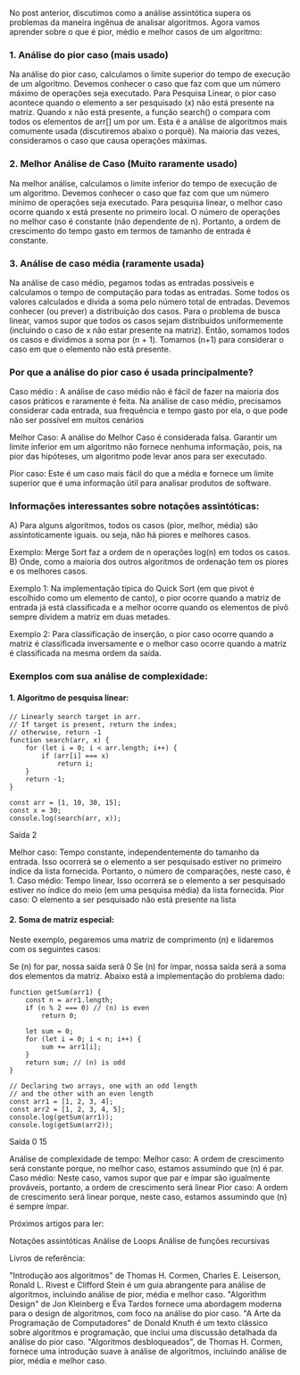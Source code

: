 No post anterior, discutimos como a análise assintótica supera os problemas da maneira ingênua de analisar algoritmos. Agora vamos aprender sobre o que é pior, médio e melhor casos de um algoritmo:

### 1. Análise do pior caso (mais usado) 

Na análise do pior caso, calculamos o limite superior do tempo de execução de um algoritmo. Devemos conhecer o caso que faz com que um número máximo de operações seja executado.
Para Pesquisa Linear, o pior caso acontece quando o elemento a ser pesquisado (x) não está presente na matriz. Quando x não está presente, a função search() o compara com todos os elementos de arr[] um por um.
Esta é a análise de algoritmos mais comumente usada (discutiremos abaixo o porquê). Na maioria das vezes, consideramos o caso que causa operações máximas.

### 2. Melhor Análise de Caso (Muito raramente usado)

Na melhor análise, calculamos o limite inferior do tempo de execução de um algoritmo. Devemos conhecer o caso que faz com que um número mínimo de operações seja executado.
Para pesquisa linear, o melhor caso ocorre quando x está presente no primeiro local. O número de operações no melhor caso é constante (não dependente de n). Portanto, a ordem de crescimento do tempo gasto em termos de tamanho de entrada é constante.

### 3. Análise de caso média (raramente usada)

Na análise de caso médio, pegamos todas as entradas possíveis e calculamos o tempo de computação para todas as entradas. Some todos os valores calculados e divida a soma pelo número total de entradas.
Devemos conhecer (ou prever) a distribuição dos casos. Para o problema de busca linear, vamos supor que todos os casos sejam distribuídos uniformemente (incluindo o caso de x não estar presente na matriz). Então, somamos todos os casos e dividimos a soma por (n + 1). Tomamos (n+1) para considerar o caso em que o elemento não está presente.


### Por que a análise do pior caso é usada principalmente?

Caso médio : A análise de caso médio não é fácil de fazer na maioria dos casos práticos e raramente é feita. Na análise de caso médio, precisamos considerar cada entrada, sua frequência e tempo gasto por ela, o que pode não ser possível em muitos cenários

Melhor Caso: A análise do Melhor Caso é considerada falsa. Garantir um limite inferior em um algoritmo não fornece nenhuma informação, pois, na pior das hipóteses, um algoritmo pode levar anos para ser executado.

Pior caso: Este é um caso mais fácil do que a média e fornece um limite superior que é uma informação útil para analisar produtos de software.


###  Informações interessantes sobre notações assintóticas:

A) Para alguns algoritmos, todos os casos (pior, melhor, média) são assintoticamente iguais. ou seja, não há piores e melhores casos. 

Exemplo: Merge Sort faz a ordem de n operações log(n) em todos os casos.
B) Onde, como a maioria dos outros algoritmos de ordenação tem os piores e os melhores casos. 

Exemplo 1: Na implementação típica do Quick Sort (em que pivot é escolhido como um elemento de canto), o pior ocorre quando a matriz de entrada já está classificada e a melhor ocorre quando os elementos de pivô sempre dividem a matriz em duas metades.

Exemplo 2: Para classificação de inserção, o pior caso ocorre quando a matriz é classificada inversamente e o melhor caso ocorre quando a matriz é classificada na mesma ordem da saída.

### Exemplos com sua análise de complexidade:

#### 1. Algoritmo de pesquisa linear:

```
// Linearly search target in arr.
// If target is present, return the index;
// otherwise, return -1
function search(arr, x) {
    for (let i = 0; i < arr.length; i++) {
        if (arr[i] === x)
            return i;
    }
    return -1;
}

const arr = [1, 10, 30, 15];
const x = 30;
console.log(search(arr, x));
```

Saída
2

Melhor caso: Tempo constante, independentemente do tamanho da entrada. Isso ocorrerá se o elemento a ser pesquisado estiver no primeiro índice da lista fornecida. Portanto, o número de comparações, neste caso, é 1.
Caso médio: Tempo linear, Isso ocorrerá se o elemento a ser pesquisado estiver no índice do meio (em uma pesquisa média) da lista fornecida.
Pior caso: O elemento a ser pesquisado não está presente na lista


#### 2. Soma de matriz especial: 
Neste exemplo, pegaremos uma matriz de comprimento (n) e lidaremos com os seguintes casos:

Se (n) for par, nossa saída será 0
Se (n) for ímpar, nossa saída será a soma dos elementos da matriz.
Abaixo está a implementação do problema dado:

```
function getSum(arr1) {
    const n = arr1.length;
    if (n % 2 === 0) // (n) is even
        return 0;
    
    let sum = 0;
    for (let i = 0; i < n; i++) {
        sum += arr1[i];
    }
    return sum; // (n) is odd
}

// Declaring two arrays, one with an odd length
// and the other with an even length
const arr1 = [1, 2, 3, 4];
const arr2 = [1, 2, 3, 4, 5];
console.log(getSum(arr1));
console.log(getSum(arr2));
```

Saída
0
15

Análise de complexidade de tempo:
Melhor caso: A ordem de crescimento será constante porque, no melhor caso, estamos assumindo que (n) é par.
Caso médio: Neste caso, vamos supor que par e ímpar são igualmente prováveis, portanto, a ordem de crescimento será linear
Pior caso: A ordem de crescimento será linear porque, neste caso, estamos assumindo que (n) é sempre ímpar.

Próximos artigos para ler:

Notações assintóticas
Análise de Loops
Análise de funções recursivas

Livros de referência:

"Introdução aos algoritmos" de Thomas H. Cormen, Charles E. Leiserson, Ronald L. Rivest e Clifford Stein é um guia abrangente para análise de algoritmos, incluindo análise de pior, média e melhor caso.
"Algorithm Design" de Jon Kleinberg e Éva Tardos fornece uma abordagem moderna para o design de algoritmos, com foco na análise do pior caso.
"A Arte da Programação de Computadores" de Donald Knuth é um texto clássico sobre algoritmos e programação, que inclui uma discussão detalhada da análise do pior caso.
"Algoritmos desbloqueados", de Thomas H. Cormen, fornece uma introdução suave à análise de algoritmos, incluindo análise de pior, média e melhor caso.

